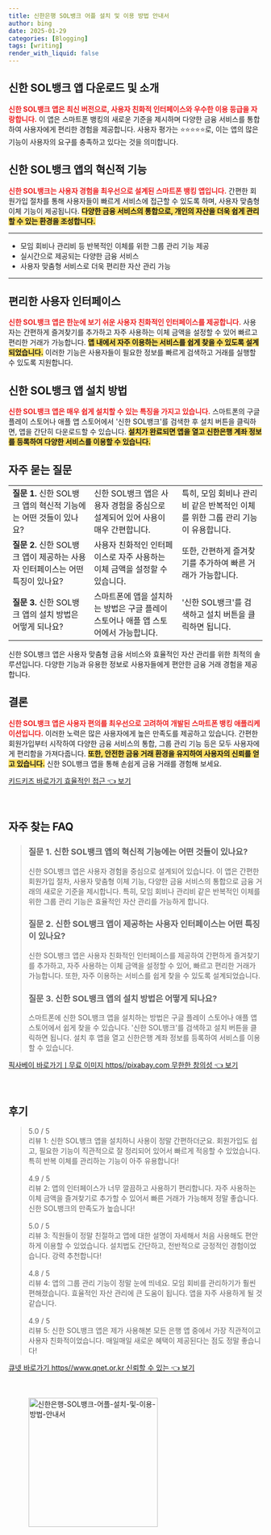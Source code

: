 ```yaml
---
title: 신한은행 SOL뱅크 어플 설치 및 이용 방법 안내서
author: bing
date: 2025-01-29
categories: [Blogging]
tags: [writing]
render_with_liquid: false
---
```



<h2 id='신한 SOL뱅크 앱 다운로드 및 소개'>신한 SOL뱅크 앱 다운로드 및 소개</h2>

<p><b><span style="color: #ee2323;">신한 SOL뱅크 앱은 최신 버전으로, 사용자 친화적 인터페이스와 우수한 이용 등급을 자랑합니다.</span></b> 이 앱은 스마트폰 뱅킹의 새로운 기준을 제시하며 다양한 금융 서비스를 통합하여 사용자에게 편리한 경험을 제공합니다. 사용자 평가는 ⭐⭐⭐⭐⭐로, 이는 앱의 많은 기능이 사용자의 요구를 충족하고 있다는 것을 의미합니다. </p>

<h2 id='혁신적 기능 방향'>신한 SOL뱅크 앱의 혁신적 기능</h2>

<p><b><span style="color: #ee2323;">신한 SOL뱅크는 사용자 경험을 최우선으로 설계된 스마트폰 뱅킹 앱입니다.</span></b> 간편한 회원가입 절차를 통해 사용자들이 빠르게 서비스에 접근할 수 있도록 하며, 사용자 맞춤형 이체 기능이 제공됩니다. <b><span style="background-color: #ffe066;">다양한 금융 서비스의 통합으로, 개인의 자산을 더욱 쉽게 관리할 수 있는 환경을 조성합니다.</span></b></p>

<hr />

<ul>
    <li>모임 회비나 관리비 등 반복적인 이체를 위한 그룹 관리 기능 제공</li>
    <li>실시간으로 제공되는 다양한 금융 서비스</li>
    <li>사용자 맞춤형 서비스로 더욱 편리한 자산 관리 가능</li>
</ul>

<hr />

<h2 id='사용자 인터페이스 설계'>편리한 사용자 인터페이스</h2>

<p><b><span style="color: #ee2323;">신한 SOL뱅크 앱은 한눈에 보기 쉬운 사용자 친화적인 인터페이스를 제공합니다.</span></b> 사용자는 간편하게 즐겨찾기를 추가하고 자주 사용하는 이체 금액을 설정할 수 있어 빠르고 편리한 거래가 가능합니다. <b><span style="background-color: #ffe066;">앱 내에서 자주 이용하는 서비스를 쉽게 찾을 수 있도록 설계되었습니다.</span></b> 이러한 기능은 사용자들이 필요한 정보를 빠르게 검색하고 거래를 실행할 수 있도록 지원합니다.</p>

<h2 id='신한 SOL뱅크 앱 설치 방법'>신한 SOL뱅크 앱 설치 방법</h2>

<p><b><span style="color: #ee2323;">신한 SOL뱅크 앱은 매우 쉽게 설치할 수 있는 특징을 가지고 있습니다.</span></b> 스마트폰의 구글 플레이 스토어나 애플 앱 스토어에서 '신한 SOL뱅크'를 검색한 후 설치 버튼을 클릭하면, 앱을 간단히 다운로드할 수 있습니다. <b><span style="background-color: #ffe066;">설치가 완료되면 앱을 열고 신한은행 계좌 정보를 등록하여 다양한 서비스를 이용할 수 있습니다.</span></b></p>

<h2 id='자주 묻는 질문'>자주 묻는 질문</h2>

<table>
    <tr>
        <td><b>질문 1.</b> 신한 SOL뱅크 앱의 혁신적 기능에는 어떤 것들이 있나요?</td>
        <td>신한 SOL뱅크 앱은 사용자 경험을 중심으로 설계되어 있어 사용이 매우 간편합니다.</td>
        <td>특히, 모임 회비나 관리비 같은 반복적인 이체를 위한 그룹 관리 기능이 유용합니다.</td>
    </tr>
    <tr>
        <td><b>질문 2.</b> 신한 SOL뱅크 앱이 제공하는 사용자 인터페이스는 어떤 특징이 있나요?</td>
        <td>사용자 친화적인 인터페이스로 자주 사용하는 이체 금액을 설정할 수 있습니다.</td>
        <td>또한, 간편하게 즐겨찾기를 추가하여 빠른 거래가 가능합니다.</td>
    </tr>
    <tr>
        <td><b>질문 3.</b> 신한 SOL뱅크 앱의 설치 방법은 어떻게 되나요?</td>
        <td>스마트폰에 앱을 설치하는 방법은 구글 플레이 스토어나 애플 앱 스토어에서 가능합니다.</td>
        <td>'신한 SOL뱅크'를 검색하고 설치 버튼을 클릭하면 됩니다.</td>
    </tr>
</table>

<p>신한 SOL뱅크 앱은 사용자 맞춤형 금융 서비스와 효율적인 자산 관리를 위한 최적의 솔루션입니다. 다양한 기능과 유용한 정보로 사용자들에게 편안한 금융 거래 경험을 제공합니다.</p>

<h2 id='결론'>결론</h2>

<p><b><span style="color: #ee2323;">신한 SOL뱅크 앱은 사용자 편의를 최우선으로 고려하여 개발된 스마트폰 뱅킹 애플리케이션입니다.</span></b> 이러한 노력은 많은 사용자에게 높은 만족도를 제공하고 있습니다. 간편한 회원가입부터 시작하여 다양한 금융 서비스의 통합, 그룹 관리 기능 등은 모두 사용자에게 편리함을 가져다줍니다. <b><span style="background-color: #ffe066;">또한, 안전한 금융 거래 환경을 유지하여 사용자의 신뢰를 얻고 있습니다.</span></b> 신한 SOL뱅크 앱을 통해 손쉽게 금융 거래를 경험해 보세요.</p>


<p><a class="click-button" title="키드키즈 바로가기 효율적인 접근" href="https://adkhouse.github.io/posts/%ED%82%A4%EB%93%9C%ED%82%A4%EC%A6%88-%EB%B0%94%EB%A1%9C%EA%B0%80%EA%B8%B0-%ED%9A%A8%EC%9C%A8%EC%A0%81%EC%9D%B8-%EC%A0%91%EA%B7%BC/" rel="dofollow">키드키즈 바로가기 효율적인 접근 👈 보기</a></p><br>
<h2 id='자주_찾는_FAQ'>자주 찾는 FAQ</h2>
<div itemscope="" itemtype="https://schema.org/FAQPage"> 
<blockquote> 
<div itemscope="" itemprop="mainEntity" itemtype="https://schema.org/Question"> 
<h3 itemprop="name">질문 1. 신한 SOL뱅크 앱의 혁신적 기능에는 어떤 것들이 있나요?</h3> 
<div itemscope="" itemprop="acceptedAnswer" itemtype="https://schema.org/Answer"> 
<span itemprop="text"> 
<p>신한 SOL뱅크 앱은 사용자 경험을 중심으로 설계되어 있습니다. 이 앱은 간편한 회원가입 절차, 사용자 맞춤형 이체 기능, 다양한 금융 서비스의 통합으로 금융 거래의 새로운 기준을 제시합니다. 특히, 모임 회비나 관리비 같은 반복적인 이체를 위한 그룹 관리 기능은 효율적인 자산 관리를 가능하게 합니다.</p> 
</span> 
</div> 
</div> 
<div itemscope="" itemprop="mainEntity" itemtype="https://schema.org/Question"> 
<h3 itemprop="name">질문 2. 신한 SOL뱅크 앱이 제공하는 사용자 인터페이스는 어떤 특징이 있나요?</h3> 
<div itemscope="" itemprop="acceptedAnswer" itemtype="https://schema.org/Answer"> 
<span itemprop="text"> 
<p>신한 SOL뱅크 앱은 사용자 친화적인 인터페이스를 제공하여 간편하게 즐겨찾기를 추가하고, 자주 사용하는 이체 금액을 설정할 수 있어, 빠르고 편리한 거래가 가능합니다. 또한, 자주 이용하는 서비스를 쉽게 찾을 수 있도록 설계되었습니다.</p> 
</span> 
</div> 
</div> 
<div itemscope="" itemprop="mainEntity" itemtype="https://schema.org/Question"> 
<h3 itemprop="name">질문 3. 신한 SOL뱅크 앱의 설치 방법은 어떻게 되나요?</h3> 
<div itemscope="" itemprop="acceptedAnswer" itemtype="https://schema.org/Answer"> 
<span itemprop="text"> 
<p>스마트폰에 신한 SOL뱅크 앱을 설치하는 방법은 구글 플레이 스토어나 애플 앱 스토어에서 쉽게 찾을 수 있습니다. '신한 SOL뱅크'를 검색하고 설치 버튼을 클릭하면 됩니다. 설치 후 앱을 열고 신한은행 계좌 정보를 등록하여 서비스를 이용할 수 있습니다.</p> 
</span> 
</div> 
</div> 
</blockquote> 
</div>
<p><a class="click-button" title="픽사베이 바로가기ㅣ무료 이미지 https//pixabay.com 무한한 창의성" href="https://adkhouse.github.io/posts/%ED%94%BD%EC%82%AC%EB%B2%A0%EC%9D%B4-%EB%B0%94%EB%A1%9C%EA%B0%80%EA%B8%B0%E3%85%A3%EB%AC%B4%EB%A3%8C-%EC%9D%B4%EB%AF%B8%EC%A7%80-httpspixabay.com-%EB%AC%B4%ED%95%9C%ED%95%9C-%EC%B0%BD%EC%9D%98%EC%84%B1/" rel="dofollow">픽사베이 바로가기ㅣ무료 이미지 https//pixabay.com 무한한 창의성 👈 보기</a></p><br>
<h2 id='후기'>후기</h2>
<div itemscope itemtype="https://schema.org/Product">
  <blockquote>
  <div itemprop="review" itemscope itemtype="https://schema.org/Review">
      <div itemprop="reviewRating" itemscope itemtype="https://schema.org/Rating"> <span itemprop="ratingValue">5.0</span> / <span itemprop="bestRating">5</span> </div>
      <span itemprop="reviewBody">리뷰 1: 신한 SOL뱅크 앱을 설치하니 사용이 정말 간편하더군요. 회원가입도 쉽고, 필요한 기능이 직관적으로 잘 정리되어 있어서 빠르게 적응할 수 있었습니다. 특히 반복 이체를 관리하는 기능이 아주 유용합니다!</span>
  </div>
  <br>
  <div itemprop="review" itemscope itemtype="https://schema.org/Review">
      <div itemprop="reviewRating" itemscope itemtype="https://schema.org/Rating"> <span itemprop="ratingValue">4.9</span> / <span itemprop="bestRating">5</span> </div>
      <span itemprop="reviewBody">리뷰 2: 앱의 인터페이스가 너무 깔끔하고 사용하기 편리합니다. 자주 사용하는 이체 금액을 즐겨찾기로 추가할 수 있어서 빠른 거래가 가능해져 정말 좋습니다. 신한 SOL뱅크의 만족도가 높습니다!</span>
  </div>
  <br>
  <div itemprop="review" itemscope itemtype="https://schema.org/Review">
      <div itemprop="reviewRating" itemscope itemtype="https://schema.org/Rating"> <span itemprop="ratingValue">5.0</span> / <span itemprop="bestRating">5</span> </div>
      <span itemprop="reviewBody">리뷰 3: 직원들이 정말 친절하고 앱에 대한 설명이 자세해서 처음 사용해도 편안하게 이용할 수 있었습니다. 설치법도 간단하고, 전반적으로 긍정적인 경험이었습니다. 강력 추천합니다!</span>
  </div>
  <br>
  <div itemprop="review" itemscope itemtype="https://schema.org/Review">
      <div itemprop="reviewRating" itemscope itemtype="https://schema.org/Rating"> <span itemprop="ratingValue">4.8</span> / <span itemprop="bestRating">5</span> </div>
      <span itemprop="reviewBody">리뷰 4: 앱의 그룹 관리 기능이 정말 눈에 띄네요. 모임 회비를 관리하기가 훨씬 편해졌습니다. 효율적인 자산 관리에 큰 도움이 됩니다. 앱을 자주 사용하게 될 것 같습니다.</span>
  </div>
  <br>
  <div itemprop="review" itemscope itemtype="https://schema.org/Review">
      <div itemprop="reviewRating" itemscope itemtype="https://schema.org/Rating"> <span itemprop="ratingValue">4.9</span> / <span itemprop="bestRating">5</span> </div>
      <span itemprop="reviewBody">리뷰 5: 신한 SOL뱅크 앱은 제가 사용해본 모든 은행 앱 중에서 가장 직관적이고 사용자 친화적이었습니다. 매일매일 새로운 혜택이 제공된다는 점도 정말 좋습니다!</span>
  </div>
  </blockquote>
</div>
<p><a class="click-button" title="큐넷 바로가기 https//www.qnet.or.kr 신뢰할 수 있는" href="https://adkhouse.github.io/posts/%ED%81%90%EB%84%B7-%EB%B0%94%EB%A1%9C%EA%B0%80%EA%B8%B0-httpswww.qnet.or.kr-%EC%8B%A0%EB%A2%B0%ED%95%A0-%EC%88%98-%EC%9E%88%EB%8A%94/" rel="dofollow">큐넷 바로가기 https//www.qnet.or.kr 신뢰할 수 있는 👈 보기</a></p><br>
<figure class="image"><img src="https://adkhouse.github.io/assets/img/thumbnail/신한은행-SOL뱅크-어플-설치-및-이용-방법-안내서.webp" alt="신한은행-SOL뱅크-어플-설치-및-이용-방법-안내서" width="256" height="256"></figure>